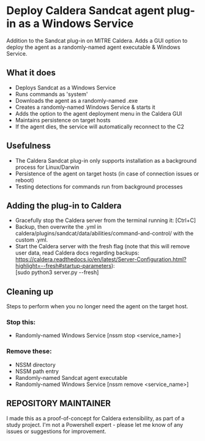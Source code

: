 # Deploy Caldera Sandcat agent plug-in as a Windows Service

Addition to the Sandcat plug-in on MITRE Caldera. Adds a GUI option to deploy the agent as a randomly-named agent executable & Windows Service.

## What it does
- Deploys Sandcat as a Windows Service
- Runs commands as 'system'
- Downloads the agent as a randomly-named .exe
- Creates a randomly-named Windows Service & starts it
- Adds the option to the agent deployment menu in the Caldera GUI
- Maintains persistence on target hosts
- If the agent dies, the service will automatically reconnect to the C2

## Usefulness
- The Caldera Sandcat plug-in only supports installation as a background process for Linux/Darwin
- Persistence of the agent on target hosts (in case of connection issues or reboot)
- Testing detections for commands run from background processes

## Adding the plug-in to Caldera
- Gracefully stop the Caldera server from the terminal running it: 
  [Ctrl+C]
- Backup, then overwrite the .yml in caldera/plugins/sandcat/data/abilities/command-and-control/ with the custom .yml.
- Start the Caldera server with the fresh flag (note that this will remove user data, read Caldera docs regarding backups: https://caldera.readthedocs.io/en/latest/Server-Configuration.html?highlight=--fresh#startup-parameters):  
  [sudo python3 server.py --fresh]

## Cleaning up
Steps to perform when you no longer need the agent on the target host.
### Stop this:
- Randomly-named Windows Service [nssm stop <service_name>]
### Remove these:
- NSSM directory
- NSSM path entry
- Randomly-named Sandcat agent executable
- Randomly-named Windows Service [nssm remove <service_name>]

## REPOSITORY MAINTAINER
I made this as a proof-of-concept for Caldera extensibility, as part of a study project. I'm not a Powershell expert - please let me know of any issues or suggestions for improvement.
  
